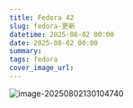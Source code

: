 ```yaml
---
title: Fedora 42
slug: fedora-更新
datetime: 2025-08-02 00:00
date: 2025-08-02 00:00
summary: 
tags: fedora
cover_image_url: 
---
```

![image-20250802130104740](../../assets/image-20250802130104740.png)